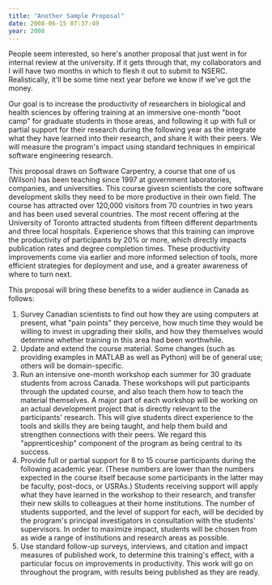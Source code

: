 ```yaml
---
title: "Another Sample Proposal"
date: 2008-06-15 07:37:49
year: 2008
---
```

People seem interested, so here's another proposal that just went in for internal review at the university.  If it gets through that, my collaborators and I will have two months in which to flesh it out to submit to NSERC.  Realistically, it'll be some time next year before we know if we've got the money.

Our goal is to increase the productivity of researchers in biological and health sciences by offering training at an immersive one-month "boot camp" for graduate students in those areas, and following it up with full or partial support for their research during the following year as the integrate what they have learned into their research, and share it with their peers. We will measure the program's impact using standard techniques in empirical software engineering research.

This proposal draws on Software Carpentry, a course that one of us (Wilson) has been teaching since 1997 at government laboratories, companies, and universities. This course givesn scientists the core software development skills they need to be more productive in their own field. The course has attracted over 120,000 visitors from 70 countries in two years and has been used several countries. The most recent offering at the University of Toronto attracted students from fifteen different departments and three local hospitals. Experience shows that this training can improve the productivity of participants by 20% or more, which directly impacts publication rates and degree completion times. These productivity improvements come via earlier and more informed selection of tools, more efficient strategies for deployment and use, and a greater awareness of where to turn next.

This proposal will bring these benefits to a wider audience in Canada as follows:
<ol>
	<li>Survey Canadian scientists to find out how they are using computers at present, what "pain points" they perceive, how much time they would be willing to invest in upgrading their skills, and how they themselves would determine whether training in this area had been worthwhile.</li>
	<li>Update and extend the course material. Some changes (such as providing examples in MATLAB as well as Python) will be of general use; others will be domain-specific.</li>
	<li>Run an intensive one-month workshop each summer for 30 graduate students from across Canada. These workshops will put participants through the updated course, and also teach them how to teach the material themselves. A major part of each workshop will be working on an actual development project that is directly relevant to the participants' research. This will give students direct experience to the tools and skills they are being taught, and help them build and strengthen connections with their peers. We regard this "apprenticeship" component of the program as being central to its success.</li>
	<li>Provide full or partial support for 8 to 15 course participants during the following academic year. (These numbers are lower than the numbers expected in the course itself because some participants in the latter may be faculty, post-docs, or USRAs.)  Students receiving support will apply what they have learned in the workshop to their research, and transfer their new skills to colleagues at their home institutions. The number of students supported, and the level of support for each, will be decided by the program's principal investigators in consultation with the students' supervisors. In order to maximize impact, students will be chosen from as wide a range of institutions and research areas as possible.</li>
	<li>Use standard follow-up surveys, interviews, and citation and impact measures of published work, to determine this training's effect, with a particular focus on improvements in productivity.  This work will go on throughout the program, with results being published as they are ready.</li>
</ol>
